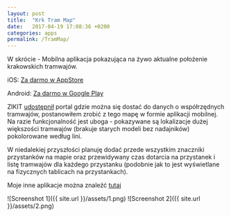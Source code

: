 ```yaml
---
layout: post
title:  "Krk Tram Map"
date:   2017-04-19 17:08:36 +0200
categories: apps
permalink: /TramMap/
---
```


W skrócie - Mobilna aplikacja pokazująca na żywo aktualne położenie krakowskich tramwajów.

iOS: [Za darmo w AppStore](https://itunes.apple.com/us/app/kraków-tramwaje-na-żywo/id1228162066?l=pl&ls=1&mt=8)

Android: [Za darmo w Google Play](https://play.google.com/store/apps/details?id=knapczyk.krktrammap)

ZIKIT [udostępnił](http://www.ttss.krakow.pl/internetservice/) portal gdzie można się dostać do danych o współrzędnych tramwajów, postanowiłem zrobić z tego mapę w formie aplikacji mobilnej. Na razie funkcjonalność jest uboga - pokazywane są lokalizacje dużej większości tramwajów (brakuje starych modeli bez nadajników) pokolorowane według lini.

W niedalekiej przyszłości planuję dodać przede wszystkim znaczniki przystanków na mapie oraz przewidywany czas dotarcia na przystanek i listę tramwajów dla każdego przystanku (podobnie jak to jest wyświetlane na fizycznych tablicach na przystankach). 


Moje inne aplikacje można znaleźć [tutaj](https://itunes.apple.com/pl/developer/idea-studio/id482136470)


![Screenshot 1]({{ site.url }}/assets/1.png)
![Screenshot 2]({{ site.url }}/assets/2.png)